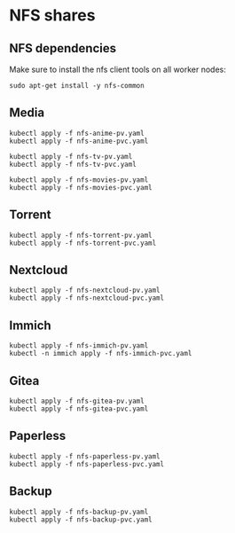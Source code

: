 # NFS shares

## NFS dependencies

Make sure to install the nfs client tools on all worker nodes:

```console
sudo apt-get install -y nfs-common
```

## Media

```console
kubectl apply -f nfs-anime-pv.yaml
kubectl apply -f nfs-anime-pvc.yaml

kubectl apply -f nfs-tv-pv.yaml
kubectl apply -f nfs-tv-pvc.yaml

kubectl apply -f nfs-movies-pv.yaml
kubectl apply -f nfs-movies-pvc.yaml
```

## Torrent

```console
kubectl apply -f nfs-torrent-pv.yaml
kubectl apply -f nfs-torrent-pvc.yaml
```

## Nextcloud

```console
kubectl apply -f nfs-nextcloud-pv.yaml
kubectl apply -f nfs-nextcloud-pvc.yaml
```

## Immich

```console
kubectl apply -f nfs-immich-pv.yaml
kubectl -n immich apply -f nfs-immich-pvc.yaml
```

## Gitea

```console
kubectl apply -f nfs-gitea-pv.yaml
kubectl apply -f nfs-gitea-pvc.yaml
```

## Paperless

```console
kubectl apply -f nfs-paperless-pv.yaml
kubectl apply -f nfs-paperless-pvc.yaml
```

## Backup

```console
kubectl apply -f nfs-backup-pv.yaml
kubectl apply -f nfs-backup-pvc.yaml
```